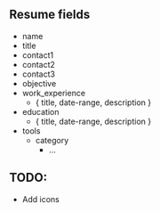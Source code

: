 ## Resume fields

- name
- title
- contact1
- contact2
- contact3
- objective
- work_experience
  - { title, date-range, description }
- education
  - { title, date-range, description }
- tools
  - category
    - ...



## TODO:

- Add icons
